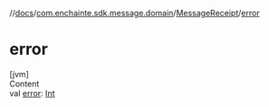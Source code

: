 //[docs](../../index.md)/[com.enchainte.sdk.message.domain](../index.md)/[MessageReceipt](index.md)/[error](error.md)



# error  
[jvm]  
Content  
val [error](error.md): [Int](https://kotlinlang.org/api/latest/jvm/stdlib/kotlin/-int/index.html)  



